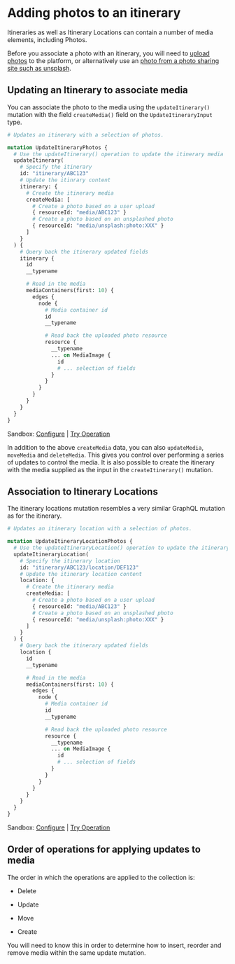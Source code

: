 [//]: # "Title: Adding Photos"
[//]: # "Weight: 1"
[//]: # "Keywords: photos, attribution, copyright"

# Adding photos to an itinerary

Itineraries as well as Itinerary Locations can contain a number of media
elements, including Photos.

Before you associate a photo with an itinerary, you will need to
[upload photos](/topics/media/Uploading%20photos/README.md) to the platform, or
alternatively use an
[photo from a photo sharing site such as unsplash](/topics/media/Using%20unsplash/README.md).

## Updating an Itinerary to associate media

You can associate the photo to the media using the `updateItinerary()` mutation
with the field `createMedia()` field on the `UpdateItineraryInput` type.

```graphql
# Updates an itinerary with a selection of photos.

mutation UpdateItineraryPhotos {
  # Use the updateItinerary() operation to update the itinerary media
  updateItinerary(
    # Specify the itinerary
    id: "itinerary/ABC123"
    # Update the itinrary content
    itinerary: {
      # Create the itinerary media
      createMedia: [
        # Create a photo based on a user upload
        { resourceId: "media/ABC123" }
        # Create a photo based on an unsplashed photo
        { resourceId: "media/unsplash:photo:XXX" }
      ]
    }
  ) {
    # Query back the itinerary updated fields
    itinerary {
      id
      __typename

      # Read in the media
      mediaContainers(first: 10) {
        edges {
          node {
            # Media container id
            id
            __typename

            # Read back the uploaded photo resource
            resource {
              __typename
              ... on MediaImage {
                id
                # ... selection of fields
              }
            }
          }
        }
      }
    }
  }
}
```

Sandbox: [Configure](/topics/graphql/Apollo%20Sandbox/) |
[Try Operation](https://studio.apollographql.com/sandbox/explorer?explorerURLState=N4IgJg9gxgrgtgUwHYBcQC4QGIAEBVABzAEMUEBnHYpHASxVqQQCdjmBPHAd3oAsqc5BABsEUBhBoQAZjgK8IKCOQB0AHSQa4MFKVqT8RUggCSDJqw4AFBUsrANOHLjxCcKXghwwjZM4xY2dgAKAEocCAJAiRolb18vDy96AMtORDBaYkd4kj9zQI5gnKdcAGUoqFppTiS6ArSSujB0HDUQFIsggHoAQQAhAGEARgAmAGZ2ppcE9096xjScKEkyVCbOwvZWhxonfdxB5gRjOeSGoJwMrKanKGPjAFkETOJWgG1bg5wjk7IBeSKCA4ABGxCEYAiNGI3iEzHiwggxDAXycwBwx3IEBgzCgphabRA12IfSGY0mIBwAF9Uc4fg9-jDAXEwRCoVQaDAkOQCMJwZ5IcyILT0Zjsbj8a12sTulyeXzyLx0EL0AANdXtalfAC6TRpe3Cu32dIAijAWJwwVAANZnBZdDi5YyQ6S0ERgcgbC6Oo3G5pfAD6AZQ7CiSGIiA0X1wACUTpDGHbiV9iYNVsRUuRgq7mOQUK1hgAGQ20l4AcwoOF9fv2SAgYC81Zr32er2W6dS-r2zf2tBR3Z7OCDIbDEYQUYHPdj8dBxBtdp8iORLzktmBYpxeNpxo3Eqr279w9DyDHB+NKgv7NbWRMcGIFf3k8HTj7Z79uAvKkEIjEMQisldd1PSfHt9WfJwwMHSCa2g-ZYMg-UqRAKkgA)

In addition to the above `createMedia` data, you can also `updateMedia`,
`moveMedia` and `deleteMedia`. This gives you control over performing a series
of updates to control the media. It is also possible to create the itinerary
with the media supplied as the input in the `createItinerary()` mutation.

## Association to Itinerary Locations

The itinerary locations mutation resembles a very similar GraphQL mutation as
for the itinerary.

```graphql
# Updates an itinerary location with a selection of photos.

mutation UpdateItineraryLocationPhotos {
  # Use the updateItineraryLocation() operation to update the itinerary media
  updateItineraryLocation(
    # Specify the itinerary location
    id: "itinerary/ABC123/location/DEF123"
    # Update the itinerary location content
    location: {
      # Create the itinerary media
      createMedia: [
        # Create a photo based on a user upload
        { resourceId: "media/ABC123" }
        # Create a photo based on an unsplashed photo
        { resourceId: "media/unsplash:photo:XXX" }
      ]
    }
  ) {
    # Query back the itinerary updated fields
    location {
      id
      __typename

      # Read in the media
      mediaContainers(first: 10) {
        edges {
          node {
            # Media container id
            id
            __typename

            # Read back the uploaded photo resource
            resource {
              __typename
              ... on MediaImage {
                id
                # ... selection of fields
              }
            }
          }
        }
      }
    }
  }
}
```

Sandbox: [Configure](/topics/graphql/Apollo%20Sandbox/) |
[Try Operation](https://studio.apollographql.com/sandbox/explorer?explorerURLState=N4IgJg9gxgrgtgUwHYBcQC4QGIAEBVABzAEMUEBnHYpHASxVqQQCdjmBPHAG2lNohoB3egAsqOcgi4IoDATggAzHAREQUEcgDoAOkj1wYKPvMIkyASQZNWHADK85SAApqNlYHpw5ceSThQRBBwYIlIEK0YWNnYHKBMkAAoASgUCaKcAiBCwsgCgumtojhxEMFpiLxzzCKLbWMd+JKrvXABldKhaRU5A4Poo+u5GgRa6MHQcHRABmxiAegBBACEAYQBGACYAZnmeeKd5gBEAUQAxLe3psd9c4L7CwZjhg6acKAEyVDH9hMnPGjeIG4VbMBDhfL9OrPMoVMbeKBg8IAWQQ5WIkwA2vDgThQeC8sQVG5sgAjYiSMAKGhEmCSZg5HjEMA47zAHBg8gQGDMKARCZTECw4hLNaXaY4AC+rJ8eKRhOJ6jJFLR1KoNBgSHIBC4FKCVNUSpl7M53N5-Mm02F8012t15BE6ENGnQAA13RLpYCgTgALpjL3eVIAn24ACKMBYnHJUAA1pDHnMSqEalTFLQpGByD8RjQQz7xjiAPpFlDsdJIYiIPQ43AAJXBVMYCeFOOFq0+xEG5ES6eY5BQk3WAAZgzK0QBzCg4fMFoFICBgYKzue41Ho96dwaF72r7y0Fm7vclssVqsIGtH1f1xs4GPxh6hJlLg0kjkUM18mU+008vkz78CxPctkHPQCfS0SC1XXCoLDgYgpwAq8933Q8UOvHBIK0CQpBkTIlBwdNM2zZDV0DdCpUA8i52ooFaPIr1JRASUgA)

## Order of operations for applying updates to media

The order in which the operations are applied to the collection is:

- Delete

- Update

- Move

- Create

You will need to know this in order to determine how to insert, reorder and
remove media within the same update mutation.

